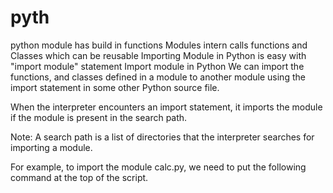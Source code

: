 # pyth
python module has build in functions 
Modules  intern calls functions and Classes which can be reusable 
Importing Module in Python is easy with "import module" statement 
Import module in Python
We can import the functions, and classes defined in a module to another module using the import statement in some other Python source file.

When the interpreter encounters an import statement, it imports the module if the module is present in the search path.

Note: A search path is a list of directories that the interpreter searches for importing a module.

For example, to import the module calc.py, we need to put the following command at the top of the script.
